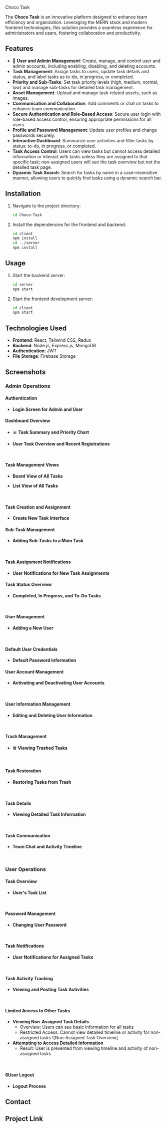 Choco Task


The **Choco Task** is an innovative platform designed to enhance team efficiency and organization. Leveraging the MERN stack and modern frontend technologies, this solution provides a seamless experience for administrators and users, fostering collaboration and productivity.

## Features

- 👤 **User and Admin Management**: Create, manage, and control user and admin accounts, including enabling, disabling, and deleting accounts.
- **Task Management**: Assign tasks to users, update task details and status, and label tasks as to-do, in progress, or completed.
- **Priority and Sub-Tasks**: Set task priority levels (high, medium, normal, low) and manage sub-tasks for detailed task management.
- **Asset Management**: Upload and manage task-related assets, such as images.
- **Communication and Collaboration**: Add comments or chat on tasks to enhance team communication.
- **Secure Authentication and Role-Based Access**: Secure user login with role-based access control, ensuring appropriate permissions for all users.
- **Profile and Password Management**: Update user profiles and change passwords securely.
- **Interactive Dashboard**: Summarize user activities and filter tasks by status: to-do, in progress, or completed.
- **Task Access Control**: Users can view tasks but cannot access detailed information or interact with tasks unless they are assigned to that specific task; non-assigned users will see the task overview but not the detailed task page.
- **Dynamic Task Search**: Search for tasks by name in a case-insensitive manner, allowing users to quickly find tasks using a dynamic search bar.

## Installation

1. Navigate to the project directory:
    ```bash
    cd Choco-Task
    ```
2. Install the dependencies for the frontend and backend:
    ```bash
    cd client
    npm install
    cd ../server
    npm install
    ```

## Usage

1. Start the backend server:
    ```bash
    cd server
    npm start
    ```
2. Start the frontend development server:
    ```bash
    cd client
    npm start
    ```

## Technologies Used

- **Frontend**: React, Tailwind CSS, Redux
- **Backend**: Node.js, Express.js, MongoDB
- **Authentication**: JWT
- **File Storage**: Firebase Storage

## Screenshots

### Admin Operations

#### Authentication
- **Login Screen for Admin and User**
  <br>

#### Dashboard Overview
- 📊 **Task Summary and Priority Chart**
  
- **User Task Overview and Recent Registrations**
  
<br>

#### Task Management Views
- **Board View of All Tasks**
  
- **List View of All Tasks**
  
<br>

#### Task Creation and Assignment
- **Create New Task Interface**
  <br>

#### Sub-Task Management
- **Adding Sub-Tasks to a Main Task**
  
<br>

#### Task Assignment Notifications
- **User Notifications for New Task Assignments**
  <br>

#### Task Status Overview
- **Completed, In Progress, and To-Do Tasks**
  
<br>

#### User Management
- **Adding a New User**
  
<br>

#### Default User Credentials
- **Default Password Information**
  <br>

#### User Account Management
- **Activating and Deactivating User Accounts**
  
<br>

#### User Information Management
- **Editing and Deleting User Information**
  
<br>

#### Trash Management
- 🗑️ **Viewing Trashed Tasks**
  
<br>

#### Task Restoration
- **Restoring Tasks from Trash**
  
<br>

#### Task Details
- **Viewing Detailed Task Information**
  
<br>

#### Task Communication
- **Team Chat and Activity Timeline**
  
<br>

### User Operations

#### Task Overview
- **User's Task List**
  
<br>

#### Password Management
- **Changing User Password**
  
<br>

#### Task Notifications
- **User Notifications for Assigned Tasks**
  
<br>

####  Task Activity Tracking
- **Viewing and Posting Task Activities**
  
<br>

#### Limited Access to Other Tasks
- **Viewing Non-Assigned Task Details**
  - Overview: Users can see basic information for all tasks
  - Restricted Access: Cannot view detailed timeline or activity for non-assigned tasks
  ![Non-Assigned Task Overview]
- **Attempting to Access Detailed Information**
  - Result: User is prevented from viewing timeline and activity of non-assigned tasks
  
<br>

#### 6️User Logout
- **Logout Process**
  
## Contact

## Project Link

